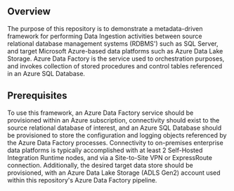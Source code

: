 ## Overview

The purpose of this repository is to demonstrate a metadata-driven framework for performing Data Ingestion activities between source relational database management systems (RDBMS') such as SQL Server, and target Microsoft Azure-based data platforms such as Azure Data Lake Storage. Azure Data Factory is the service used to orchestration purposes, and invokes collection of stored procedures and control tables referenced in an Azure SQL Database.

## Prerequisites

To use this framework, an Azure Data Factory service should be provisioned within an Azure subscription, connectivity should exist to the source relational database of interest, and an Azure SQL Database should be provisioned to store the configuration and logging objects referenced by the Azure Data Factory processes. Connectivity to on-premises enterprise data platforms is typically accomplished with at least 2 Self-Hosted Integration Runtime nodes, and via a Site-to-Site VPN or ExpressRoute connection. Additionally, the desired target data store should be provisioned, with an Azure Data Lake Storage (ADLS Gen2) account used within this repository's Azure Data Factory pipeline.

